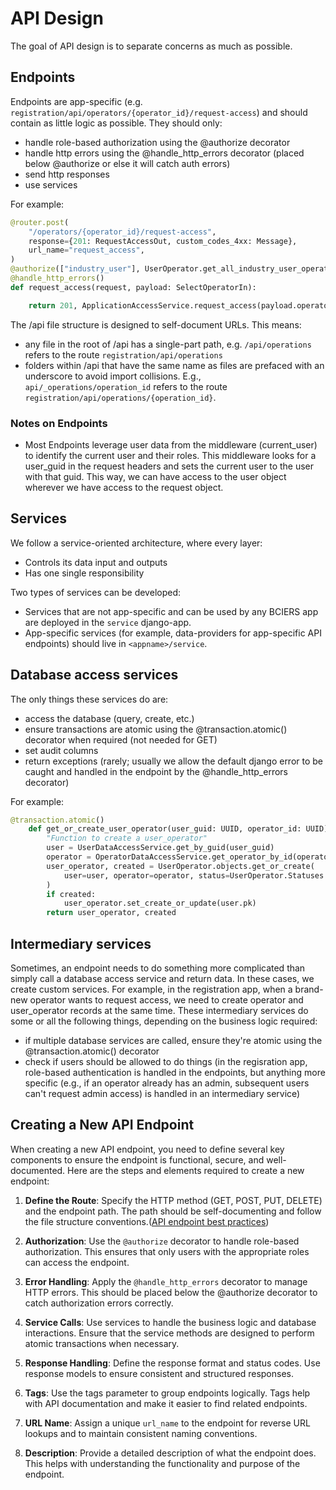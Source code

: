 # API Design

The goal of API design is to separate concerns as much as possible.

## Endpoints

Endpoints are app-specific (e.g. `registration/api/operators/{operator_id}/request-access`) and should contain as little logic as possible. They should only:

- handle role-based authorization using the @authorize decorator
- handle http errors using the @handle_http_errors decorator (placed below @authorize or else it will catch auth errors)
- send http responses
- use services

For example:

```python
@router.post(
    "/operators/{operator_id}/request-access",
    response={201: RequestAccessOut, custom_codes_4xx: Message},
    url_name="request_access",
)
@authorize(["industry_user"], UserOperator.get_all_industry_user_operator_roles(), False)
@handle_http_errors()
def request_access(request, payload: SelectOperatorIn):

    return 201, ApplicationAccessService.request_access(payload.operator_id, get_current_user_guid(request))
```

The /api file structure is designed to self-document URLs. This means:

- any file in the root of /api has a single-part path, e.g. `/api/operations` refers to the route `registration/api/operations`
- folders within /api that have the same name as files are prefaced with an underscore to avoid import collisions. E.g., `api/_operations/operation_id` refers to the route `registration/api/operations/{operation_id}`.

### Notes on Endpoints

- Most Endpoints leverage user data from the middleware (current_user) to identify the current user and their roles. This middleware looks for a user_guid in the request headers and sets the current user to the user with that guid. This way, we can have access to the user object wherever we have access to the request object.

## Services

We follow a service-oriented architecture, where every layer:

- Controls its data input and outputs
- Has one single responsibility

Two types of services can be developed:

- Services that are not app-specific and can be used by any BCIERS app are deployed in the `service` django-app.
- App-specific services (for example, data-providers for app-specific API endpoints) should live in `<appname>/service`.

## Database access services

The only things these services do are:

- access the database (query, create, etc.)
- ensure transactions are atomic using the @transaction.atomic() decorator when required (not needed for GET)
- set audit columns
- return exceptions (rarely; usually we allow the default django error to be caught and handled in the endpoint by the @handle_http_errors decorator)

For example:

```python
@transaction.atomic()
    def get_or_create_user_operator(user_guid: UUID, operator_id: UUID) -> Tuple[UserOperator, bool]:
        "Function to create a user_operator"
        user = UserDataAccessService.get_by_guid(user_guid)
        operator = OperatorDataAccessService.get_operator_by_id(operator_id)
        user_operator, created = UserOperator.objects.get_or_create(
            user=user, operator=operator, status=UserOperator.Statuses.PENDING, role=UserOperator.Roles.PENDING
        )
        if created:
            user_operator.set_create_or_update(user.pk)
        return user_operator, created
```

## Intermediary services

Sometimes, an endpoint needs to do something more complicated than simply call a database access service and return data. In these cases, we create custom services. For example, in the registration app, when a brand-new operator wants to request access, we need to create operator and user_operator records at the same time. These intermediary services do some or all the following things, depending on the business logic required:

- if multiple database services are called, ensure they're atomic using the @transaction.atomic() decorator
- check if users should be allowed to do things (in the regisration app, role-based authentication is handled in the endpoints, but anything more specific (e.g., if an operator already has an admin, subsequent users can't request admin access) is handled in an intermediary service)

## Creating a New API Endpoint

When creating a new API endpoint, you need to define several key components to ensure the endpoint is functional, secure, and well-documented. Here are the steps and elements required to create a new endpoint:

1. **Define the Route**: Specify the HTTP method (GET, POST, PUT, DELETE) and the endpoint path. The path should be self-documenting and follow the file structure conventions.([API endpoint best practices](https://restfulapi.net/resource-naming/))

2. **Authorization**: Use the `@authorize` decorator to handle role-based authorization. This ensures that only users with the appropriate roles can access the endpoint.

3. **Error Handling**: Apply the `@handle_http_errors` decorator to manage HTTP errors. This should be placed below the @authorize decorator to catch authorization errors correctly.

4. **Service Calls**: Use services to handle the business logic and database interactions. Ensure that the service methods are designed to perform atomic transactions when necessary.

5. **Response Handling**: Define the response format and status codes. Use response models to ensure consistent and structured responses.

6. **Tags**: Use the tags parameter to group endpoints logically. Tags help with API documentation and make it easier to find related endpoints.

7. **URL Name**: Assign a unique `url_name` to the endpoint for reverse URL lookups and to maintain consistent naming conventions.

8. **Description**: Provide a detailed description of what the endpoint does. This helps with understanding the functionality and purpose of the endpoint.
